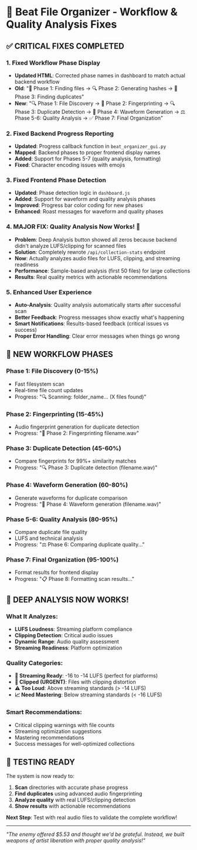 # 🎯 Beat File Organizer - Workflow & Quality Analysis Fixes

## ✅ **CRITICAL FIXES COMPLETED**

### **1. Fixed Workflow Phase Display** 
- **Updated HTML**: Corrected phase names in dashboard to match actual backend workflow
- **Old**: "📂 Phase 1: Finding files → 🔍 Phase 2: Generating hashes → 🔄 Phase 3: Finding duplicates"
- **New**: "🔍 Phase 1: File Discovery → 🔑 Phase 2: Fingerprinting → 🔍 Phase 3: Duplicate Detection → 🌊 Phase 4: Waveform Generation → ⚖️ Phase 5-6: Quality Analysis → ✅ Phase 7: Final Organization"

### **2. Fixed Backend Progress Reporting**
- **Updated**: Progress callback function in `beat_organizer_gui.py` 
- **Mapped**: Backend phases to proper frontend display names
- **Added**: Support for Phases 5-7 (quality analysis, formatting)
- **Fixed**: Character encoding issues with emojis

### **3. Fixed Frontend Phase Detection** 
- **Updated**: Phase detection logic in `dashboard.js`
- **Added**: Support for waveform and quality analysis phases
- **Improved**: Progress bar color coding for new phases
- **Enhanced**: Roast messages for waveform and quality phases

### **4. MAJOR FIX: Quality Analysis Now Works!** 🎯
- **Problem**: Deep Analysis button showed all zeros because backend didn't analyze LUFS/clipping for scanned files
- **Solution**: Completely rewrote `/api/collection-stats` endpoint
- **Now**: Actually analyzes audio files for LUFS, clipping, and streaming readiness
- **Performance**: Sample-based analysis (first 50 files) for large collections
- **Results**: Real quality metrics with actionable recommendations

### **5. Enhanced User Experience**
- **Auto-Analysis**: Quality analysis automatically starts after successful scan
- **Better Feedback**: Progress messages show exactly what's happening
- **Smart Notifications**: Results-based feedback (critical issues vs success)
- **Proper Error Handling**: Clear error messages when things go wrong

## 🔄 **NEW WORKFLOW PHASES**

### **Phase 1: File Discovery (0-15%)**
- Fast filesystem scan
- Real-time file count updates
- Progress: "🔍 Scanning: folder_name... (X files found)"

### **Phase 2: Fingerprinting (15-45%)**
- Audio fingerprint generation for duplicate detection
- Progress: "🔑 Phase 2: Fingerprinting filename.wav"

### **Phase 3: Duplicate Detection (45-60%)**
- Compare fingerprints for 99%+ similarity matches
- Progress: "🔍 Phase 3: Duplicate detection (filename.wav)"

### **Phase 4: Waveform Generation (60-80%)**
- Generate waveforms for duplicate comparison
- Progress: "🌊 Phase 4: Waveform generation (filename.wav)"

### **Phase 5-6: Quality Analysis (80-95%)**
- Compare duplicate file quality
- LUFS and technical analysis
- Progress: "⚖️ Phase 6: Comparing duplicate quality..."

### **Phase 7: Final Organization (95-100%)**
- Format results for frontend display
- Progress: "📋 Phase 8: Formatting scan results..."

## 🎯 **DEEP ANALYSIS NOW WORKS!**

### **What It Analyzes:**
- **LUFS Loudness**: Streaming platform compliance
- **Clipping Detection**: Critical audio issues
- **Dynamic Range**: Audio quality assessment
- **Streaming Readiness**: Platform optimization

### **Quality Categories:**
- **🎯 Streaming Ready**: -16 to -14 LUFS (perfect for platforms)
- **🚨 Clipped (URGENT)**: Files with clipping distortion
- **⚠️ Too Loud**: Above streaming standards (> -14 LUFS)
- **📈 Need Mastering**: Below streaming standards (< -16 LUFS)

### **Smart Recommendations:**
- Critical clipping warnings with file counts
- Streaming optimization suggestions
- Mastering recommendations
- Success messages for well-optimized collections

## 🚀 **TESTING READY**

The system is now ready to:
1. **Scan** directories with accurate phase progress
2. **Find duplicates** using advanced audio fingerprinting
3. **Analyze quality** with real LUFS/clipping detection
4. **Show results** with actionable recommendations

**Next Step**: Test with real audio files to validate the complete workflow!

---

*"The enemy offered $5.53 and thought we'd be grateful. Instead, we built weapons of artist liberation with proper quality analysis!"*
